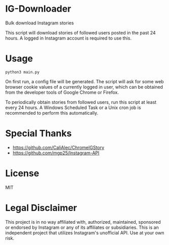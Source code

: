 # IG-Downloader
Bulk download Instagram stories

This script will download stories of followed users posted in the past 24 hours. A logged in Instagram account is required to use this.

# Usage
    python3 main.py

On first run, a config file will be generated. The script will ask for some web browser cookie values of a currently logged in user, which can be obtained from the developer tools of Google Chrome or Firefox.

To periodically obtain stories from followed users, run this script at least every 24 hours. A Windows Scheduled Task or a Unix cron job is recommended to perform this automatically.

# Special Thanks
- https://github.com/CaliAlec/ChromeIGStory
- https://github.com/mgp25/Instagram-API

# License
MIT

# Legal Disclaimer
This project is in no way affiliated with, authorized, maintained, sponsored or endorsed by Instagram or any of its affiliates or subsidiaries. This is an independent project that utilizes Instagram's unofficial API. Use at your own risk.
